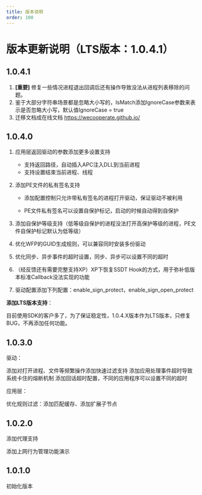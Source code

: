 ```yaml
---
title: 版本说明
order: 100
---
```


# 版本更新说明（LTS版本：1.0.4.1）

## 1.0.4.1

1. **[重要]** 修复一些情况进程退出回调后还有操作导致没法从进程列表移除的问题。
2. 鉴于大部分字符串场景都是忽略大小写的，IsMatch添加IgnoreCase参数来表示是否忽略大小写，默认值IgnoreCase = true
3. 迁移文档成在线文档 https://wecooperate.github.io/

## 1.0.4.0

1. 应用层返回驱动的参数添加更多设置支持
   - 支持返回路径，自动插入APC注入DLL到当前进程
   - 支持设置结束当前进程、线程

2. 添加PE文件的私有签名支持

   - 添加配置控制只允许带私有签名的进程打开驱动，保证驱动不被利用
   
   
   - PE文件私有签名可以设置自保护标记，启动的时候自动得到自保护
   


3. 添加自保护等级支持（低等级自保护的进程没法打开高保护等级的进程，PE文件自保护标记默认为低等级）
4. 优化WFP的GUID生成规则，可以兼容同时安装多份驱动
5. 优化同步、异步事件的超时设置，同步、异步可以设置不同的超时
6. （经反馈还有需要完整支持XP）XP下恢复SSDT Hook的方式，用于弥补低版本标准Callback没法实现的功能
7. 驱动配置添加下列配置：enable_sign_protect，enable_sign_open_protect

**添加LTS版本支持**：

 目前使用SDK的客户多了，为了保证稳定性，1.0.4.X版本作为LTS版本，只修复BUG，不再添加任何功能。

## 1.0.3.0

驱动：

添加对打开进程、文件等频繁操作添加快速过滤支持
添加应用处理事件超时导致系统卡住的熔断机制
添加回话超时配置，不同的应用程序可以设置不同的超时

应用层：

优化规则过滤：添加匹配缓存、添加扩展子节点

## 1.0.2.0

添加代理支持

添加上网行为管理功能演示

## 1.0.1.0 

初始化版本
